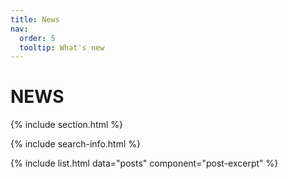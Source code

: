 ```yaml
---
title: News
nav:
  order: 5
  tooltip: What's new
---
```


# <i class="fas fa-feather-alt"></i>NEWS

{% include section.html %}

{% include search-info.html %}

{% include list.html data="posts" component="post-excerpt" %}
